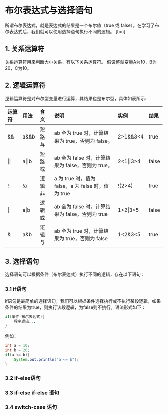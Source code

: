 # 布尔表达式与选择语句
所谓布尔表达式，就是表达式的结果是一个布尔值（true 或 false）。在学习了布尔表达式后，我们就可以使用选择语句执行不同的逻辑。
[toc]


## 1. 关系运算符
关系运算符用来判断大小关系，有以下关系运算符。
假设整型变量A为10，B为20，C为10。




## 2. 逻辑运算符
逻辑运算符是对布尔型变量进行运算，其结果也是布尔型，具体如表所示:

| 运算符 | 用法   | 含义   | 说明                                               | 实例       | 结果  |
| :----- | :----- | :----- | :------------------------------------------------- | :--------- | :---- |
| &&     | a&&b   | 短路与 | ab 全为 true 时，计算结果为 true，否则为 false。   | 2>1&&3<4   | true  |
| \|\|   | a\|\|b | 短路或 | ab 全为 false 时，计算结果为 false，否则为 true。  | 2<1\|\|3>4 | false |
| !      | !a     | 逻辑非 | a 为 true 时，值为 false，a 为 false 时，值为 true | !(2>4)     | true  |
| \|     | a\|b   | 逻辑或 | ab 全为 false 时，计算结果为 false，否则为 true    | 1>2\|3>5   | false |
| &      | a&b    | 逻辑与 | ab 全为 true 时，计算结果为 true，否则为 false     | 1<2&3<5    | true  |






## 3. 选择语句
选择语句可以根据条件（布尔表达式）执行不同的逻辑，存在以下语句：

### 3.1 if语句
if语句是最简单的选择语句，我们可以根据条件选择执行或不执行某段逻辑，如果条件的结果为true，则执行该段逻辑，为false则不执行。语法形式如下：
```java
if(条件-布尔表达式){
    程序逻辑...
}
```
例如：
```java
int a = 10;
int b = 20;
if(a <= b){
    System.out.println("a <= b");
}
```

### 3.2 if-else语句


### 3.3 if-else if-else 语句


### 3.4 switch-case 语句
